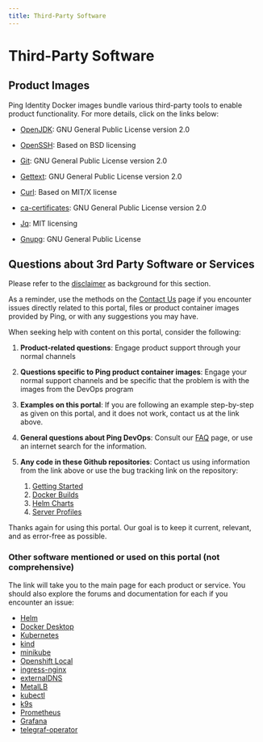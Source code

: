 ```yaml
---
title: Third-Party Software
---
```

# Third-Party Software

## Product Images

Ping Identity Docker images bundle various third-party tools to enable product functionality. For more details, click on the links below:

* [OpenJDK](https://openjdk.java.net/legal/gplv2+ce.html): GNU General Public License version 2.0

* [OpenSSH](https://cvsweb.openbsd.org/src/usr.bin/ssh/LICENCE?rev=HEAD): Based on BSD licensing

* [Git](https://git-scm.com/about/free-and-open-source): GNU General Public License version 2.0

* [Gettext](https://www.gnu.org/software/gettext/manual/html_node/Licenses.html): GNU General Public License version 2.0

* [Curl](https://curl.haxx.se/docs/copyright.html): Based on MIT/X license

* [ca-certificates](https://www.archlinux.org/packages/core/any/ca-certificates/): GNU General Public License version 2.0

* [Jq](https://stedolan.github.io/jq/download/): MIT licensing

* [Gnupg](https://gnupg.org/): GNU General Public License


## Questions about 3rd Party Software or Services

Please refer to the [disclaimer](https://devops.pingidentity.com/home/disclaimer/) as background for this section.

As a reminder, use the methods on the [Contact Us](https://devops.pingidentity.com/contact-us/contributing/) page if you encounter issues directly related to this portal, files or product container images provided by Ping, or with any suggestions you may have.

When seeking help with content on this portal, consider the following:

1. **Product-related questions**:  Engage product support through your normal channels
2. **Questions specific to Ping product container images**: Engage your normal support channels and be specific that the problem is with the images from the DevOps program
3. **Examples on this portal**:  If you are following an example step-by-step as given on this portal, and it does not work, contact us at the link above.
4. **General questions about Ping DevOps**: Consult our [FAQ](https://devops.pingidentity.com/reference/faqs/) page, or use an internet search for the information.
5. **Any code in these Github repositories**: Contact us using information from the link above or use the bug tracking link on the repository:

    1. [Getting Started](https://github.com/pingidentity/pingidentity-devops-getting-started)
    1. [Docker Builds](https://github.com/pingidentity/pingidentity-docker-builds)
    1. [Helm Charts](https://github.com/pingidentity/helm-charts)
    1. [Server Profiles](https://github.com/pingidentity/pingidentity-server-profiles)

Thanks again for using this portal.  Our goal is to keep it current, relevant, and as error-free as possible.

### Other software mentioned or used on this portal (not comprehensive)

The link will take you to the main page for each product or service.  You should also explore the forums and documentation for each if you encounter an issue:

* [Helm](https://helm.sh/)
* [Docker Desktop](https://docs.docker.com/desktop/)
* [Kubernetes](https://kubernetes.io)
* [kind](https://kind.sigs.k8s.io/)
* [minikube](https://minikube.sigs.k8s.io/docs/)
* [Openshift Local](https://developers.redhat.com/products/openshift-local/overview)
* [ingress-nginx](https://kubernetes.github.io/ingress-nginx/)
* [externalDNS](https://github.com/kubernetes-sigs/external-dns)
* [MetalLB](https://metallb.org/)
* [kubectl](https://kubernetes.io/docs/tasks/tools/)
* [k9s](https://k9scli.io/)
* [Prometheus](https://prometheus.io/)
* [Grafana](https://grafana.com/)
* [telegraf-operator](https://github.com/influxdata/telegraf-operator)
